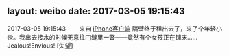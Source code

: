 layout: weibo
date: 2017-03-05 19:15:43
---
<meta name="referrer" content="no-referrer" />

2017-03-05 19:15:43  &nbsp;&nbsp;&nbsp;&nbsp;&nbsp;&nbsp; 来自 <a href="http://app.weibo.com/t/feed/9ksdit" rel="nofollow">iPhone客户端</a>
隔壁终于租出去了，来了个年轻小伙。我出去接水的时候无意往门缝里一瞥——竟然有个女孩正在铺床……
Jealous!Envious!![失望] ​​​
